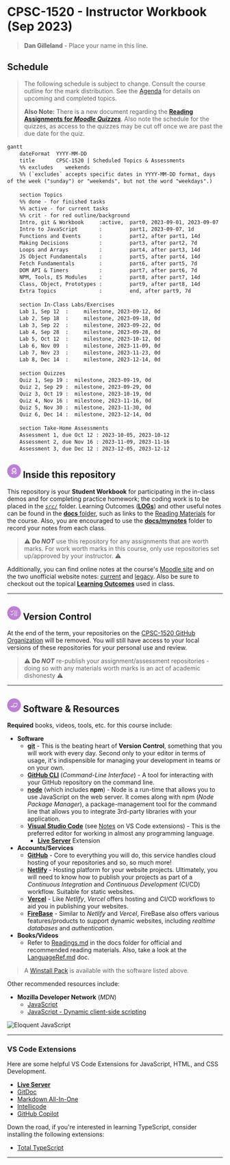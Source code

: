 # CPSC-1520 - **Instructor Workbook** (Sep 2023)

> **Dan Gilleland** - Place your name in this line.

## Schedule

> The following schedule is subject to change. Consult the course outline for the mark distribution. See the [Agenda](./Agenda.md) for details on upcoming and completed topics.
>
> **Also Note:** There is a new document regarding the [**Reading Assignments for *Moodle Quizzes***](./docs/ReadingAssessments.md). Also note the schedule for the quizzes, as access to the quizzes may be cut off once we are past the due date for the quiz.

```mermaid
gantt
    dateFormat  YYYY-MM-DD
    title       CPSC-1520 | Scheduled Topics & Assessments
    %% excludes    weekends
    %% (`excludes` accepts specific dates in YYYY-MM-DD format, days of the week ("sunday") or "weekends", but not the word "weekdays".)

    section Topics
    %% done - for finished tasks
    %% active - for current tasks
    %% crit - for red outline/background
    Intro, git & Workbook     :active,  part0, 2023-09-01, 2023-09-07
    Intro to JavaScript       :         part1, 2023-09-07, 1d
    Functions and Events      :         part2, after part1, 14d
    Making Decisions          :         part3, after part2, 7d
    Loops and Arrays          :         part4, after part3, 14d
    JS Object Fundamentals    :         part5, after part4, 14d
    Fetch Fundamentals        :         part6, after part5, 7d
    DOM API & Timers          :         part7, after part6, 7d
    NPM, Tools, ES Modules    :         part8, after part7, 14d
    Class, Object, Prototypes :         part9, after part8, 14d
    Extra Topics              :         end, after part9, 7d 

    section In-Class Labs/Exercises
    Lab 1, Sep 12  :     milestone, 2023-09-12, 0d
    Lab 2, Sep 18  :     milestone, 2023-09-18, 0d
    Lab 3, Sep 22  :     milestone, 2023-09-22, 0d
    Lab 4, Sep 28  :     milestone, 2023-09-28, 0d
    Lab 5, Oct 12  :     milestone, 2023-10-12, 0d
    Lab 6, Nov 09  :     milestone, 2023-11-09, 0d
    Lab 7, Nov 23  :     milestone, 2023-11-23, 0d
    Lab 8, Dec 14  :     milestone, 2023-12-14, 0d

    section Quizzes
    Quiz 1, Sep 19 :  milestone, 2023-09-19, 0d
    Quiz 2, Sep 29 :  milestone, 2023-09-29, 0d
    Quiz 3, Oct 19 :  milestone, 2023-10-19, 0d
    Quiz 4, Nov 16 :  milestone, 2023-11-16, 0d
    Quiz 5, Nov 30 :  milestone, 2023-11-30, 0d
    Quiz 6, Dec 14 :  milestone, 2023-12-14, 0d

    section Take-Home Assessments
    Assessment 1, due Oct 12 : 2023-10-05, 2023-10-12
    Assessment 2, due Nov 16 : 2023-11-09, 2023-11-16
    Assessment 3, due Dec 12 : 2023-12-05, 2023-12-12

```

## ![Inside This Repo](./docs/images/level.png) Inside this repository

This repository is your **Student Workbook** for participating in the in-class demos and for completing practice homework; the coding work is to be placed in the [*`src/`*](./src/ReadMe.md) folder. Learning Outcomes ([**LOGs**](./docs/logs/ReadMe.md)) and other useful notes can be found in the [**docs** folder](./docs), such as links to the [Reading Materials](./docs/Readings.md) for the course. Also, you are encouraged to use the [**docs/mynotes**](./docs/mynotes/ReadMe.md) folder to record your notes from each class.

> :warning: **Do *NOT*** use this repository for any assignments that are worth marks. For work worth marks in this course, only use repositories set up/approved by your instructor. :warning:

Additionally, you can find online notes at the course's [Moodle site](https://moodle.nait.ca) and on the two unofficial website notes: [current](https://cpsc-1520.github.io/cpsc1520/) and [legacy](https://cpsc-1520.github.io). Also be sure to checkout out the topical [**Learning Outcomes**](https://cpsc-1520.github.io/LOGs.html) used in class.

----

## ![Version Control](./docs/images/tasks.png) Version Control

At the end of the term, your repositories on the [CPSC-1520 GitHub Organization](https://github.com/CPSC-1520) will be removed. You will still have access to your local versions of these repositories for your personal use and review.

> :warning: **Do *NOT*** re-publish your assignment/assessment repositories - doing so with any materials worth marks is an act of academic dishonesty :warning:

----

## ![Software et.al.](./docs/images/code.png) Software & Resources

**Required** books, videos, tools, etc. for this course include:

- **Software**
  - [**git**](https://git-scm.com/downloads) - This is the beating heart of **Version Control**, something that you will work with every day. Second only to your editor in terms of usage, it's indispensible for managing your development in teams or on your own.
  - [**GitHub CLI**](https://cli.github.com/) (*Command-Line Interface*) - A tool for interacting with your GitHub repository on the command line.
  - [**node**](https://nodejs.org/en/download/) (which includes **npm**) - Node is a run-time that allows you to use JavaScript on the web server. It comes along with npm (*Node Package Manager*), a package-management tool for the command line that allows you to integrate 3rd-party libraries with your application.
  - [**Visual Studio Code**](https://code.visualstudio.com) (see [Notes](#vs-code-extensions) on VS Code extensions) - This is the preferred editor for working in almost any programming language.
    - [**Live Server**](https://marketplace.visualstudio.com/items?itemName=ritwickdey.LiveServer) Extension
- **Accounts/Services**
  - [**GitHub**](https://github.com) - Core to everything you will do, this service handles cloud hosting of your repositories and so, so much more!
  - [**Netlify**](https://www.netlify.com/) - Hosting platform for your website projects. Ultimately, you will need to know how to publish your projects as part of a *Continuous Integration* and *Continuous Development* (CI/CD) workflow. Suitable for static websites.
  - [**Vercel**](https://vercel.com/) - Like *Netlify*, *Vercel* offers hosting and CI/CD workflows to aid you in publishing your websites.
  - [**FireBase**](https://firebase.google.com/) - Similar to *Netlify* and *Vercel*, FireBase also offers various features/products to support dynamic websites, including *realtime databases* and *authentication*.
- **Books/Videos**
  - Refer to [Readings.md](./docs/Readings.md) in the docs folder for official and recommended reading materials. Also, take a look at the [LanguageRef.md](./docs/LanguageRef.md) doc.

> A [Winstall Pack](https://winstall.app/packs/Kk3wzlS33) is available with the software listed above.

Other recommended resources include:

- **Mozilla Developer Network** (*MDN*)
  - [JavaScript](https://developer.mozilla.org/en-US/docs/Web/JavaScript)
  - [JavaScript - Dynamic client-side scripting](https://developer.mozilla.org/en-US/docs/Learn/JavaScript)

![Eloquent JavaScript](https://eloquentjavascript.net/img/cover.jpg)

----

### VS Code Extensions

Here are some helpful VS Code Extensions for JavaScript, HTML, and CSS Development.

- [**Live Server**](https://marketplace.visualstudio.com/items?itemName=ritwickdey.LiveServer)
- [GitDoc](https://marketplace.visualstudio.com/items?itemName=vsls-contrib.gitdoc)
- [Markdown All-In-One](https://marketplace.visualstudio.com/items?itemName=yzhang.markdown-all-in-one)
- [Intellicode](https://marketplace.visualstudio.com/items?itemName=VisualStudioExptTeam.vscodeintellicode)
- [GitHub Copilot](https://marketplace.visualstudio.com/items?itemName=GitHub.copilot)

Down the road, if you're interested in learning TypeScript, consider installing the following extensions:

- [Total TypeScript](https://marketplace.visualstudio.com/items?itemName=mattpocock.ts-error-translator)

----
